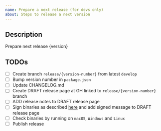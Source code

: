 ```yaml
---
name: Prepare a next release (for devs only)
about: Steps to release a next version
---
```


## Description

Prepare next release {version}

## TODOs

- [ ] Create branch `release/{version-number}` from latest `develop`
- [ ] Bump version number in `package.json`
- [ ] Update CHANGELOG.md
- [ ] Create DRAFT release page at GH linked to `release/{version-number}` branch
- [ ] ADD release notes to DRAFT release page
- [ ] Sign binaries as described [here](https://github.com/thorchain/Resources/blob/master/admin-GPG-keys.md) and add signed message to DRAFT release page
- [ ] Check binaries by running on `macOS`, `Windows` and `Linux`
- [ ] Publish release
